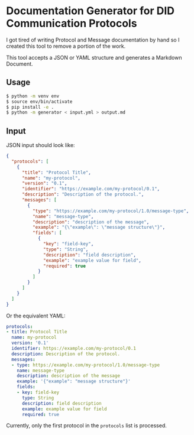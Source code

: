 Documentation Generator for DID Communication Protocols
=======================================================

I got tired of writing Protocol and Message documentation by hand so I created
this tool to remove a portion of the work.

This tool accepts a JSON or YAML structure and generates a Markdown Document.

## Usage

```sh
$ python -m venv env
$ source env/bin/activate
$ pip install -e .
$ python -m generator < input.yml > output.md
```

## Input

JSON input should look like:
```json
{
  "protocols": [
    {
      "title": "Protocol Title",
      "name": "my-protocol",
      "version": "0.1",
      "identifier": "https://example.com/my-protocol/0.1",
      "description": "Description of the protocol.",
      "messages": [
        {
          "type": "https://example.com/my-protocol/1.0/message-type",
          "name": "message-type",
          "description": "description of the message",
          "example": "{\"example\": \"message structure\"}",
          "fields": [
            {
              "key": "field-key",
              "type": "String",
              "description": "field description",
              "example": "example value for field",
              "required": true
            }
          ]
        }
      ]
    }
  ]
}
```

Or the equivalent YAML:
```yaml
protocols:
- title: Protocol Title
  name: my-protocol
  version: '0.1'
  identifier: https://example.com/my-protocol/0.1
  description: Description of the protocol.
  messages:
  - type: https://example.com/my-protocol/1.0/message-type
    name: message-type
    description: description of the message
    example: '{"example": "message structure"}'
    fields:
    - key: field-key
      type: String
      description: field description
      example: example value for field
      required: true
```

Currently, only the first protocol in the `protocols` list is processed.
